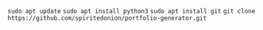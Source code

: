 `sudo apt update`
`sudo apt install python3`
`sudo apt install git`
`git clone https://github.com/spiritedonion/portfolio-generator.git`

